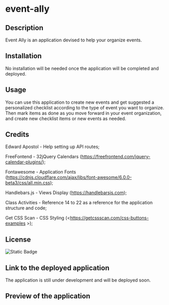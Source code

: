 # event-ally

## Description

Event Ally is an application devised to help your organize events.

## Installation

No installation will be needed once the application will be completed and deployed. 

## Usage

You can use this application to create new events and get suggested a personalized checklist according to the type of event you want to organize. Then mark items as done as you move forward in your event organization, and create new checklist items or new events as needed. 

## Credits

Edward Apostol - Help setting up API routes;

FreeFontend - 32jQuery Calendars (<https://freefrontend.com/jquery-calendar-plugins/>);

Fontawesome - Application Fonts (<https://cdnjs.cloudflare.com/ajax/libs/font-awesome/6.0.0-beta3/css/all.min.css>);
 
Handlebars.js - Views Display (<https://handlebarsjs.com>);

Class Activities - Reference 14 to 22 as a reference for the application structure and code;

Get CSS Scan - CSS Styling (<https://getcssscan.com/css-buttons-examples >);

## License

![Static Badge](https://img.shields.io/badge/MIT_Licence-blue)

## Link to the deployed application

The application is still under development and will be deployed soon.

## Preview of the application


